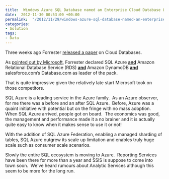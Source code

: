 ```yaml
---
title:  Windows Azure SQL Database named an Enterprise Cloud Database Leader by Forrester Research
date:  2012-11-30 00:53:00 +00:00
permalink:  "/2012/11/29/windows-azure-sql-database-named-an-enterprise-cloud-database-leader-by-forrester-research/"
categories:
- Solution
tags:
- Data
---
```

<p>Three weeks ago Forrester <a href="http://www.forrester.com/pimages/rws/reprints/document/70541/oid/1-LLP641">released a paper</a> on Cloud Databases.</p>  <p>As <a href="http://blogs.msdn.com/b/windowsazure/archive/2012/11/14/windows-azure-sql-database-named-an-enterprise-cloud-database-leader-by-forrester-research.aspx">pointed out by Microsoft</a>, Forrester declared SQL Azure <u><strong>and</strong></u> Amazon Relational Database Service (RDS) <u><strong>and</strong></u> Amazon DynamoDB <u><strong>and</strong></u> salesforce.com’s Database.com as leader of the pack.</p>  <p>That is quite impressive given the relatively late start Microsoft took on those competitors.</p>  <p>SQL Azure is a leading service in the Azure family.&#160; As an Azure observer, for me there was a before and an after SQL Azure.&#160; Before, Azure was a quaint initiative with potential but on the fringe with no mass adoption.&#160; When SQL Azure arrived, people got on board.&#160; The economics was good, the management and performance made it a no brainer and it is actually quite easy to know when it makes sense to use it or not!</p>  <p>With the addition of SQL Azure Federation, enabling a managed sharding of tables, SQL Azure outgrew its scale up limitation and enables truly huge scale such as consumer scale scenarios.</p>  <p>Slowly the entire SQL ecosystem is moving to Azure.&#160; Reporting Services have been there for more than a year and SSIS is suppose to come into town soon.&#160; We've heard rumours about Analytic Services although this seem to be more for the long run.</p>